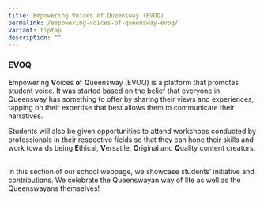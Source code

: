 ```yaml
---
title: Empowering Voices of Queensway (EVOQ)
permalink: /empowering-voices-of-queensway-evoq/
variant: tiptap
description: ""
---
```

<h3><strong>EVOQ</strong></h3>
<p><strong>E</strong>mpowering <strong>V</strong>oices <strong>o</strong>f <strong>Q</strong>ueensway
(EVOQ) is a platform that promotes student voice. It was started based
on the belief that everyone in Queensway has something to offer by sharing
their views and experiences, tapping on their expertise that best allows
them to communicate their narratives.</p>
<p>Students will also be given opportunities to attend workshops conducted
by professionals in their respective fields so that they can hone their
skills and work towards being <strong>E</strong>thical, <strong>V</strong>ersatile, <strong>O</strong>riginal
and <strong>Q</strong>uality content creators. &nbsp;</p>
<p>In this section of our school webpage, we showcase students’ initiative
and contributions. We celebrate the Queenswayan way of life as well as
the Queenswayans themselves!</p>